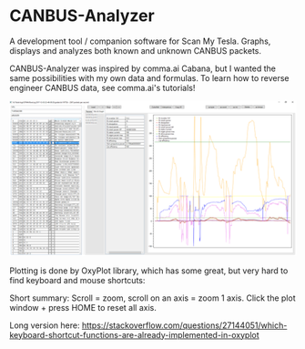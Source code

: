 # CANBUS-Analyzer
A development tool / companion software for Scan My Tesla. Graphs, displays and analyzes both known and unknown CANBUS packets.

CANBUS-Analyzer was inspired by comma.ai Cabana, but I wanted the same possibilities with my own data and formulas. 
To learn how to reverse engineer CANBUS data, see comma.ai's tutorials!

![Main window screenshot](screenshot.png)


Plotting is done by OxyPlot library, which has some great, but very hard to find keyboard and mouse shortcuts:

Short summary: Scroll = zoom, scroll on an axis = zoom 1 axis. Click the plot window + press HOME to reset all axis.

Long version here:
https://stackoverflow.com/questions/27144051/which-keyboard-shortcut-functions-are-already-implemented-in-oxyplot
